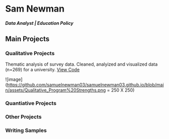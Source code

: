 # Sam Newman

##### Data Analyst | Education Policy 

## Main Projects 
### Qualitative Projects 
Thematic analysis of survey data. Cleaned, analyized and visualized data (n=269) for a university. 
[View Code](https://github.com/samuelnewman03/Portfolio-Projects/blob/main/Qualitative%20Project_Program%20Strengths.Rmd)

![image](https://github.com/samuelnewman03/samuelnewman03.github.io/blob/main/assets/Qualitative_Program%20Strengths.png = 250 X 250)
### Quantiative Projects 

### Other Projects 

### Writing Samples 
